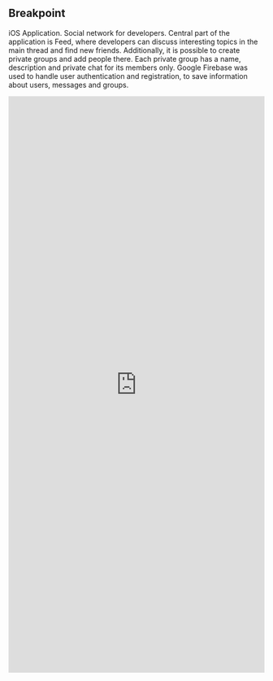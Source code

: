 ## Breakpoint
iOS Application. Social network for developers. Central part of the application is Feed, where developers can discuss interesting topics in the main thread and find new friends. Additionally, it is possible to create private groups and add people there. Each private group has a name, description and private chat for its members only. Google Firebase was used to handle user authentication and registration, to save information about users, messages and groups. 

<div style='position:relative; padding-bottom:calc(216.43% + 44px)'><iframe src='https://gfycat.com/ifr/OldfashionedHollowAfricanpiedkingfisher' frameborder='0' scrolling='no' width='100%' height='100%' style='position:absolute;top:0;left:0;' allowfullscreen></iframe></div>
